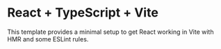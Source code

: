 # React + TypeScript + Vite

This template provides a minimal setup to get React working in Vite with HMR and some ESLint rules.
